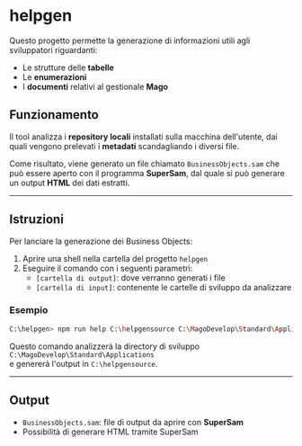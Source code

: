 # helpgen

Questo progetto permette la generazione di informazioni utili agli sviluppatori riguardanti:

- Le strutture delle **tabelle**
- Le **enumerazioni**
- I **documenti** relativi al gestionale **Mago**

## Funzionamento

Il tool analizza i **repository locali** installati sulla macchina dell'utente, dai quali vengono prelevati i **metadati** scandagliando i diversi file.

Come risultato, viene generato un file chiamato `BusinessObjects.sam` che può essere aperto con il programma **SuperSam**, dal quale si può generare un output **HTML** dei dati estratti.

---

## Istruzioni

Per lanciare la generazione dei Business Objects:

1. Aprire una shell nella cartella del progetto `helpgen`
2. Eseguire il comando con i seguenti parametri:
   - `[cartella di output]`: dove verranno generati i file
   - `[cartella di input]`: contenente le cartelle di sviluppo da analizzare

### Esempio

```bash
C:\helpgen> npm run help C:\helpgensource C:\MagoDevelop\Standard\Applications
```

Questo comando analizzerà la directory di sviluppo `C:\MagoDevelop\Standard\Applications`  
e genererà l'output in `C:\helpgensource`.

---

## Output

- `BusinessObjects.sam`: file di output da aprire con **SuperSam**
- Possibilità di generare HTML tramite SuperSam

